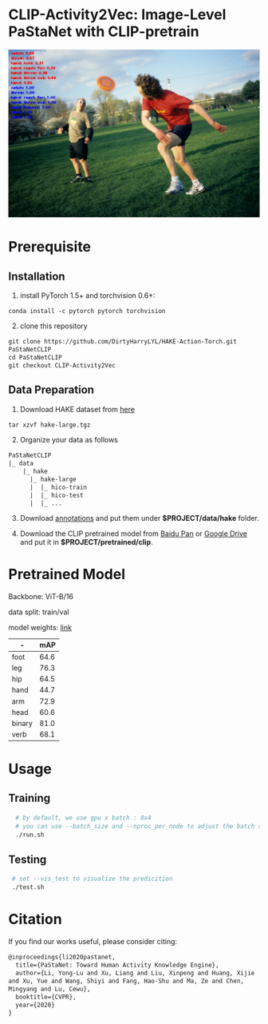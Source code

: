 **CLIP-Activity2Vec**: Image-Level PaStaNet with CLIP-pretrain
========

<div class="center"><img src="./images/im1.jpg"></div>

# Prerequisite

## Installation
1. install PyTorch 1.5+ and torchvision 0.6+:

```
conda install -c pytorch pytorch torchvision
```

2. clone this repository
```
git clone https://github.com/DirtyHarryLYL/HAKE-Action-Torch.git PaStaNetCLIP
cd PaStaNetCLIP
git checkout CLIP-Activity2Vec

```


## Data Preparation
1. Download HAKE dataset from [here](https://1drv.ms/u/s!ArUVoRxpBphYgtVPpYBkJoJ1x6_HiQ?e=pWdrTY)

```
tar xzvf hake-large.tgz 
```

2. Organize your data as follows
```
PaStaNetCLIP
|_ data
    |_ hake
      |_ hake-large
      |  |_ hico-train
      |  |_ hico-test
      |  |_ ...
```
3. Download [annotations](https://pan.baidu.com/s/1pO_Ohf0uNP2_P_WUEt9hYQ?pwd=qnhd) and put them under **$PROJECT/data/hake** folder.


4. Download the CLIP pretrained model from [Baidu Pan](https://pan.baidu.com/s/1sfrzvEreatblK_2zcD3oVg?pwd=84ks) or [Google Drive](https://drive.google.com/file/d/1zkXDbTZ9SlM7Wsrl8OUntAYRvfDOXlXc/view?usp=sharing) and put it in **$PROJECT/pretrained/clip**.


# Pretrained Model

Backbone: ViT-B/16

data split: train/val

model weights: [link](https://pan.baidu.com/s/11UPH3EH5_ZbE7X3G6WvwTw?pwd=t3wl)


| -      | mAP |
| ----------- | ----------- | 
| foot    |   64.6     |
| leg    |    76.3    |
| hip    |    64.5    |
| hand    |   44.7     |
| arm    |    72.9    |
| head    |    60.6    |
| binary    |    81.0    |
| verb    |  68.1      |


# Usage 

## Training

```bash
  # by default, we use gpu x batch : 8x4
  # you can use --batch_size and --nproc_per_node to adjust the batch size and number of GPUS. 
  ./run.sh
```

## Testing
```bash
 # set --vis_test to visualize the predicition
 ./test.sh
```




# Citation
If you find our works useful, please consider citing:
```
@inproceedings{li2020pastanet,
  title={PaStaNet: Toward Human Activity Knowledge Engine},
  author={Li, Yong-Lu and Xu, Liang and Liu, Xinpeng and Huang, Xijie and Xu, Yue and Wang, Shiyi and Fang, Hao-Shu and Ma, Ze and Chen, Mingyang and Lu, Cewu},
  booktitle={CVPR},
  year={2020}
}

```
